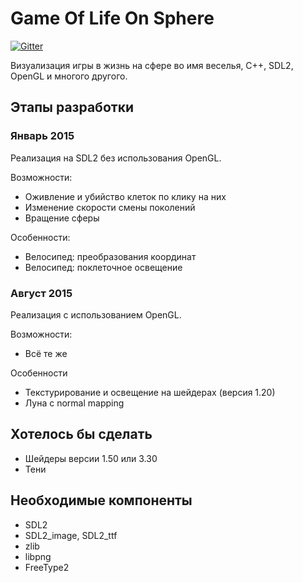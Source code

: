 # Game Of Life On Sphere

[![Gitter](https://badges.gitter.im/Join%20Chat.svg)](https://gitter.im/pinecrew/golos?utm_source=badge&utm_medium=badge&utm_campaign=pr-badge&utm_content=badge)

Визуализация игры в жизнь на сфере во имя веселья, C++, SDL2, OpenGL и многого другого.

## Этапы разработки

### Январь 2015

Реализация на SDL2 без использования OpenGL.

Возможности:

 * Оживление и убийство клеток по клику на них
 * Изменение скорости смены поколений
 * Вращение сферы

Особенности:

 * Велосипед: преобразования координат
 * Велосипед: поклеточное освещение

### Август 2015

Реализация с использованием OpenGL.

Возможности:

 * Всё те же

Особенности

 * Текстурирование и освещение на шейдерах (версия 1.20)
 * Луна с normal mapping

## Хотелось бы сделать

 * Шейдеры версии 1.50 или 3.30
 * Тени

## Необходимые компоненты
 * SDL2
 * SDL2_image, SDL2_ttf
  * zlib
  * libpng
  * FreeType2